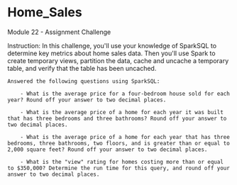 # Home_Sales
Module 22 - Assignment Challenge

Instruction:
    In this challenge, you'll use your knowledge of SparkSQL to determine key metrics about home sales data. Then you'll use Spark to create temporary views, partition the data, cache and uncache a temporary table, and verify that the table has been uncached.

    Answered the following questions using SparkSQL:

        - What is the average price for a four-bedroom house sold for each year? Round off your answer to two decimal places.

        - What is the average price of a home for each year it was built that has three bedrooms and three bathrooms? Round off your answer to two decimal places.

        - What is the average price of a home for each year that has three bedrooms, three bathrooms, two floors, and is greater than or equal to 2,000 square feet? Round off your answer to two decimal places.

        - What is the "view" rating for homes costing more than or equal to $350,000? Determine the run time for this query, and round off your answer to two decimal places.
